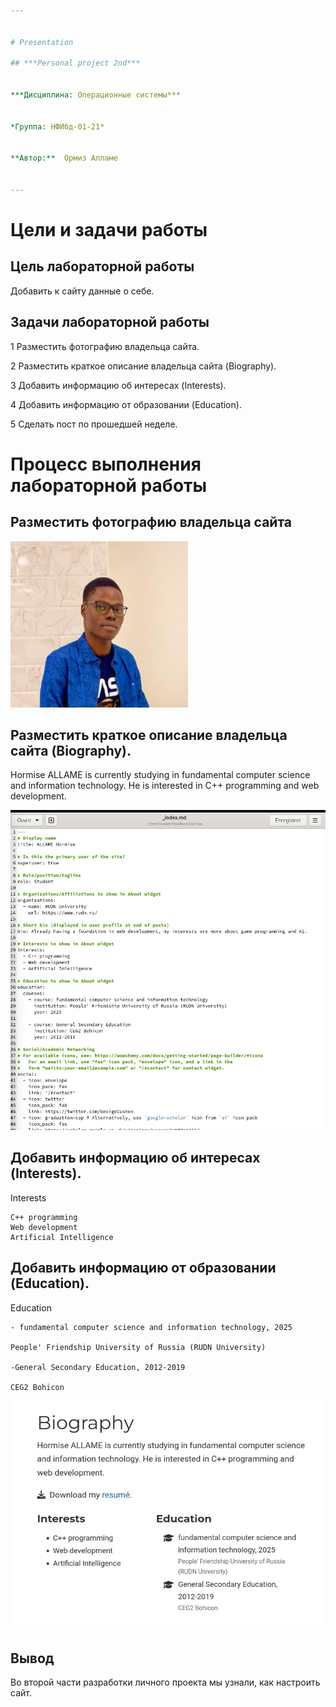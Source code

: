 ```yaml
---


# Presentation

## ***Personal project 2nd***


***Дисциплина: Операционные системы***


*Группа: НФИбд-01-21*


**Автор:**  Ормиз Алламе


---
```


# Цели и задачи работы


## Цель лабораторной работы

 Добавить к сайту данные о себе.

## Задачи лабораторной работы

1 Разместить фотографию владельца сайта.

2 Разместить краткое описание владельца сайта (Biography).

3 Добавить информацию об интересах (Interests).

4 Добавить информацию от образовании (Education).

5 Сделать пост по прошедшей неделе.




# Процесс выполнения лабораторной работы

## Разместить фотографию владельца сайта

![](https://github.com/hallame/OperSyst-Labs/blob/main/hallame.png)

## Разместить краткое описание владельца сайта (Biography).


Hormise ALLAME is currently studying in fundamental computer science and information technology. He is interested in C++ programming and web development.


![](https://github.com/hallame/OperSyst-Labs/blob/main/2nd%20step%201.jpeg)



## Добавить информацию об интересах (Interests).


Interests

    C++ programming
    Web development
    Artificial Intelligence



## Добавить информацию от образовании (Education).


Education

    - fundamental computer science and information technology, 2025

    People' Friendship University of Russia (RUDN University)

    -General Secondary Education, 2012-2019

    CEG2 Bohicon

![](https://github.com/hallame/OperSyst-Labs/blob/main/2nd%20step%202.jpeg)

## Вывод

Во второй части разработки личного проекта мы узнали, как настроить сайт.
